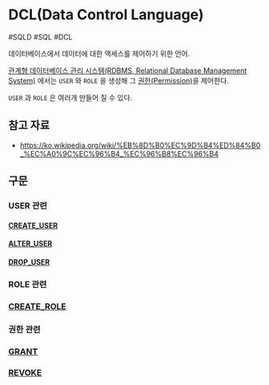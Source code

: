 # DCL(Data Control Language)

#SQLD #SQL #DCL 

데이터베이스에서 데이터에 대한 액세스를 제어하기 위한 언어. 

[관계형 데이터베이스 관리 시스템(RDBMS, Relational Database Management System)](../관계형%20데이터베이스%20관리%20시스템(RDBMS,%20Relational%20Database%20Management%20System).md) 에서는 `USER` 와 `ROLE` 을 생성해 그 [권한(Permission)](../권한(Permission).md)을 제어한다.

`USER` 과 `ROLE` 은 여러개 만들어 질 수 있다.

## 참고 자료

- https://ko.wikipedia.org/wiki/%EB%8D%B0%EC%9D%B4%ED%84%B0_%EC%A0%9C%EC%96%B4_%EC%96%B8%EC%96%B4

## 구문

### USER 관련

#### [CREATE_USER](CREATE_USER.md)

#### [ALTER_USER](ALTER_USER.md)

#### [DROP_USER](DROP_USER.md)

### ROLE 관련

### [CREATE_ROLE](CREATE_ROLE.md)

### 권한 관련

### [GRANT](GRANT.md)

### [REVOKE](REVOKE.md)


